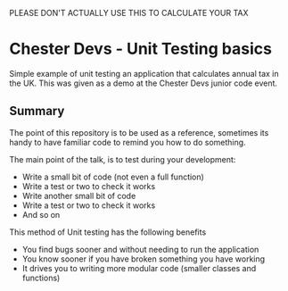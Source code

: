 PLEASE DON'T ACTUALLY USE THIS TO CALCULATE YOUR TAX

# Chester Devs - Unit Testing basics
Simple example of unit testing an application that calculates annual tax in the UK. This was given as a demo at the Chester Devs junior code event.

## Summary

The point of this repository is to be used as a reference, sometimes its handy to have familiar code to remind you how to do something.

The main point of the talk, is to test during your development:

- Write a small bit of code (not even a full function)
- Write a test or two to check it works
- Write another small bit of code
- Write a test or two to check it works
- And so on

This method of Unit testing has the following benefits

- You find bugs sooner and without needing to run the application
- You know sooner if you have broken something you have working
- It drives you to writing more modular code (smaller classes and functions)
